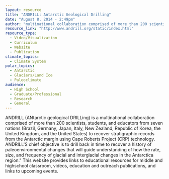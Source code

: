 ```yaml
---
layout: resource
title: "ANDRILL: Antarctic Geological Drilling"
date: "August 8, 2014 - 2:49pm"
author: "multinational collaboration comprised of more than 200 scientists, students, and educators from seven nations (Brazil, Germany, Japan, Italy, New Zealand, Republic of Korea, the United Kingdom, and the United States)"
resource_link: "http://www.andrill.org/static/index.html"
resource_type:
  - Video/Visualization
  - Curriculum
  - Website
  - Publication
climate_topics:
  - Climate System
polar_topics:
  - Antarctic
  - Glaciers/Land Ice
  - Paleoclimate
audience:
  - High School
  - Graduate/Professional
  - Research
  - General
---
```


ANDRILL (ANtarctic geological DRILLing) is a multinational collaboration comprised of more than 200 scientists, students, and educators from seven nations (Brazil, Germany, Japan, Italy, New Zealand, Republic of Korea, the United Kingdom, and the United States) to recover stratigraphic records from the Antarctic margin using Cape Roberts Project (CRP) technology. ANDRILL'S chief objective is to drill back in time to recover a history of paleoenvironmental changes that will guide understanding of how the rate, size, and frequency of glacial and interglacial changes in the Antarctica region." This website provides links to educational resources for middle and highschool classroom, videos, education and outreach publications, and links to upcoming events.